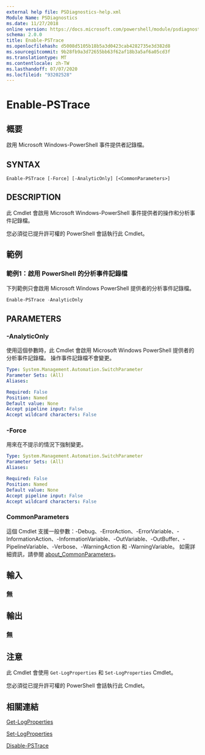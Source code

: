 ```yaml
---
external help file: PSDiagnostics-help.xml
Module Name: PSDiagnostics
ms.date: 11/27/2018
online version: https://docs.microsoft.com/powershell/module/psdiagnostics/enable-pstrace?view=powershell-6&WT.mc_id=ps-gethelp
schema: 2.0.0
title: Enable-PSTrace
ms.openlocfilehash: d5008d5105b18b5a3d0423cab4282735e3d382d8
ms.sourcegitcommit: 9b28fb9a3d72655bb63f62af18b3a5af6a05cd3f
ms.translationtype: MT
ms.contentlocale: zh-TW
ms.lasthandoff: 07/07/2020
ms.locfileid: "93202528"
---
```

# Enable-PSTrace

## 概要
啟用 Microsoft Windows-PowerShell 事件提供者記錄檔。

## SYNTAX

```
Enable-PSTrace [-Force] [-AnalyticOnly] [<CommonParameters>]
```

## DESCRIPTION

此 Cmdlet 會啟用 Microsoft Windows-PowerShell 事件提供者的操作和分析事件記錄檔。

您必須從已提升許可權的 PowerShell 會話執行此 Cmdlet。

## 範例

### 範例1：啟用 PowerShell 的分析事件記錄檔

下列範例只會啟用 Microsoft Windows PowerShell 提供者的分析事件記錄檔。

```powershell
Enable-PSTrace -AnalyticOnly
```

## PARAMETERS

### -AnalyticOnly

使用這個參數時，此 Cmdlet 會啟用 Microsoft Windows PowerShell 提供者的分析事件記錄檔。 操作事件記錄檔不會變更。

```yaml
Type: System.Management.Automation.SwitchParameter
Parameter Sets: (All)
Aliases:

Required: False
Position: Named
Default value: None
Accept pipeline input: False
Accept wildcard characters: False
```

### -Force

用來在不提示的情況下強制變更。

```yaml
Type: System.Management.Automation.SwitchParameter
Parameter Sets: (All)
Aliases:

Required: False
Position: Named
Default value: None
Accept pipeline input: False
Accept wildcard characters: False
```

### CommonParameters
這個 Cmdlet 支援一般參數：-Debug、-ErrorAction、-ErrorVariable、-InformationAction、-InformationVariable、-OutVariable、-OutBuffer、-PipelineVariable、-Verbose、-WarningAction 和 -WarningVariable。 如需詳細資訊，請參閱 [about_CommonParameters](https://go.microsoft.com/fwlink/?LinkID=113216)。

## 輸入

### 無

## 輸出

### 無

## 注意

此 Cmdlet 會使用 `Get-LogProperties` 和 `Set-LogProperties` Cmdlet。

您必須從已提升許可權的 PowerShell 會話執行此 Cmdlet。

## 相關連結

[Get-LogProperties](Get-LogProperties.md)

[Set-LogProperties](Set-LogProperties.md)

[Disable-PSTrace](Disable-PSTrace.md)
